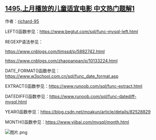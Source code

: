 ## [1495.上月播放的儿童适宜电影 中文热门题解1](https://leetcode.cn/problems/friendly-movies-streamed-last-month/solutions/100000/date_formattprogram_datey-m-2020-06-by-richard-95)

作者：[richard-95](https://leetcode.cn/u/richard-95)

LEFT()函数参见：https://www.begtut.com/sql/func-mysql-left.html
REGEXP语法参见：
https://www.cnblogs.com/timssd/p/5882742.html
https://www.cnblogs.com/zhaopanpan/p/10133224.html
DATE_FORMAT()函数参见：https://www.w3school.com.cn/sql/func_date_format.asp
EXTRACT()函数参见：https://www.runoob.com/sql/func-extract.html
DATEDIFF()函数参见：https://www.runoob.com/sql/func-datediff-mysql.html
YEAR()函数参见：https://blog.csdn.net/moakun/article/details/82528829
MONTH()函数参见：https://www.yiibai.com/mysql/month.html
![图片.png](https://pic.leetcode-cn.com/5174859080dcd3f2034bb987b05e342ddc4569c74e8161bc37405e2e4e159d83-%E5%9B%BE%E7%89%87.png)

